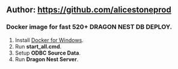 ## Author: https://github.com/alicestoneprod

### Docker image for fast 520+ DRAGON NEST DB DEPLOY.

1. Install [Docker for Windows](https://www.docker.com/products/docker-desktop/).
2. Run **start_all.cmd**.
3. Setup **ODBC Source Data**.
4. Run **Dragon Nest Server**.
